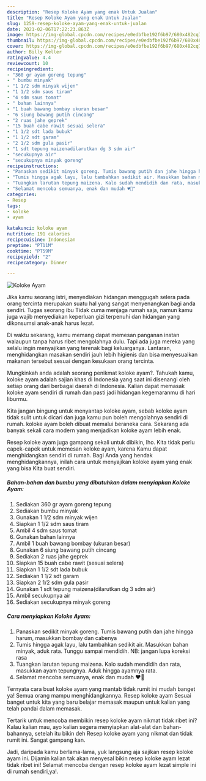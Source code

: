 ```yaml
---
description: "Resep Koloke Ayam yang enak Untuk Jualan"
title: "Resep Koloke Ayam yang enak Untuk Jualan"
slug: 1259-resep-koloke-ayam-yang-enak-untuk-jualan
date: 2021-02-06T17:22:23.863Z
image: https://img-global.cpcdn.com/recipes/e0edbfbe192f6b97/680x482cq70/koloke-ayam-foto-resep-utama.jpg
thumbnail: https://img-global.cpcdn.com/recipes/e0edbfbe192f6b97/680x482cq70/koloke-ayam-foto-resep-utama.jpg
cover: https://img-global.cpcdn.com/recipes/e0edbfbe192f6b97/680x482cq70/koloke-ayam-foto-resep-utama.jpg
author: Billy Keller
ratingvalue: 4.4
reviewcount: 10
recipeingredient:
- "360 gr ayam goreng tepung"
- " bumbu minyak"
- "1 1/2 sdm minyak wijen"
- "1 1/2 sdm saus tiram"
- "4 sdm saus tomat"
- " bahan lainnya"
- "1 buah bawang bombay ukuran besar"
- "6 siung bawang putih cincang"
- "2 ruas jahe geprek"
- "15 buah cabe rawit sesuai selera"
- "1 1/2 sdt lada bubuk"
- "1 1/2 sdt garam"
- "2 1/2 sdm gula pasir"
- "1 sdt tepung maizenadilarutkan dg 3 sdm air"
- "secukupnya air"
- "secukupnya minyak goreng"
recipeinstructions:
- "Panaskan sedikit minyak goreng. Tumis bawang putih dan jahe hingga harum, masukkan bombay dan cabenya"
- "Tumis hingga agak layu, lalu tambahkan sedikit air. Masukkan bahan minyak, aduk rata. Tunggu sampai mendidih. NB: jangan lupa koreksi rasa"
- "Tuangkan larutan tepung maizena. Kalo sudah mendidih dan rata, masukkan ayam tepungnya. Aduk hingga ayamnya rata."
- "Selamat mencoba semuanya, enak dan mudah ♥️🙂"
categories:
- Resep
tags:
- koloke
- ayam

katakunci: koloke ayam 
nutrition: 191 calories
recipecuisine: Indonesian
preptime: "PT11M"
cooktime: "PT59M"
recipeyield: "2"
recipecategory: Dinner

---
```



![Koloke Ayam](https://img-global.cpcdn.com/recipes/e0edbfbe192f6b97/680x482cq70/koloke-ayam-foto-resep-utama.jpg)

Jika kamu seorang istri, menyediakan hidangan menggugah selera pada orang tercinta merupakan suatu hal yang sangat menyenangkan bagi anda sendiri. Tugas seorang ibu Tidak cuma menjaga rumah saja, namun kamu juga wajib menyediakan keperluan gizi terpenuhi dan hidangan yang dikonsumsi anak-anak harus lezat.

Di waktu  sekarang, kamu memang dapat memesan panganan instan walaupun tanpa harus ribet mengolahnya dulu. Tapi ada juga mereka yang selalu ingin menyajikan yang terenak bagi keluarganya. Lantaran, menghidangkan masakan sendiri jauh lebih higienis dan bisa menyesuaikan makanan tersebut sesuai dengan kesukaan orang tercinta. 



Mungkinkah anda adalah seorang penikmat koloke ayam?. Tahukah kamu, koloke ayam adalah sajian khas di Indonesia yang saat ini disenangi oleh setiap orang dari berbagai daerah di Indonesia. Kalian dapat memasak koloke ayam sendiri di rumah dan pasti jadi hidangan kegemaranmu di hari liburmu.

Kita jangan bingung untuk menyantap koloke ayam, sebab koloke ayam tidak sulit untuk dicari dan juga kamu pun boleh mengolahnya sendiri di rumah. koloke ayam boleh dibuat memalui beraneka cara. Sekarang ada banyak sekali cara modern yang menjadikan koloke ayam lebih enak.

Resep koloke ayam juga gampang sekali untuk dibikin, lho. Kita tidak perlu capek-capek untuk memesan koloke ayam, karena Kamu dapat menghidangkan sendiri di rumah. Bagi Anda yang hendak menghidangkannya, inilah cara untuk menyajikan koloke ayam yang enak yang bisa Kita buat sendiri.

<!--inarticleads1-->

##### Bahan-bahan dan bumbu yang dibutuhkan dalam menyiapkan Koloke Ayam:

1. Sediakan 360 gr ayam goreng tepung
1. Sediakan  bumbu minyak
1. Gunakan 1 1/2 sdm minyak wijen
1. Siapkan 1 1/2 sdm saus tiram
1. Ambil 4 sdm saus tomat
1. Gunakan  bahan lainnya
1. Ambil 1 buah bawang bombay (ukuran besar)
1. Gunakan 6 siung bawang putih cincang
1. Sediakan 2 ruas jahe geprek
1. Siapkan 15 buah cabe rawit (sesuai selera)
1. Siapkan 1 1/2 sdt lada bubuk
1. Sediakan 1 1/2 sdt garam
1. Siapkan 2 1/2 sdm gula pasir
1. Gunakan 1 sdt tepung maizena(dilarutkan dg 3 sdm air)
1. Ambil secukupnya air
1. Sediakan secukupnya minyak goreng




<!--inarticleads2-->

##### Cara menyiapkan Koloke Ayam:

1. Panaskan sedikit minyak goreng. Tumis bawang putih dan jahe hingga harum, masukkan bombay dan cabenya
1. Tumis hingga agak layu, lalu tambahkan sedikit air. Masukkan bahan minyak, aduk rata. Tunggu sampai mendidih. NB: jangan lupa koreksi rasa
1. Tuangkan larutan tepung maizena. Kalo sudah mendidih dan rata, masukkan ayam tepungnya. Aduk hingga ayamnya rata.
1. Selamat mencoba semuanya, enak dan mudah ♥️🙂




Ternyata cara buat koloke ayam yang mantab tidak rumit ini mudah banget ya! Semua orang mampu menghidangkannya. Resep koloke ayam Sesuai banget untuk kita yang baru belajar memasak maupun untuk kalian yang telah pandai dalam memasak.

Tertarik untuk mencoba membikin resep koloke ayam nikmat tidak ribet ini? Kalau kalian mau, ayo kalian segera menyiapkan alat-alat dan bahan-bahannya, setelah itu bikin deh Resep koloke ayam yang nikmat dan tidak rumit ini. Sangat gampang kan. 

Jadi, daripada kamu berlama-lama, yuk langsung aja sajikan resep koloke ayam ini. Dijamin kalian tak akan menyesal bikin resep koloke ayam lezat tidak ribet ini! Selamat mencoba dengan resep koloke ayam lezat simple ini di rumah sendiri,ya!.

